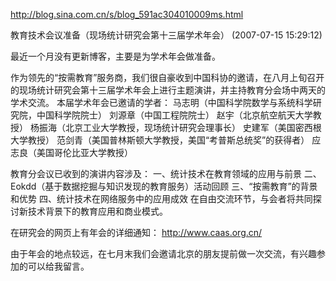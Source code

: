 http://blog.sina.com.cn/s/blog_591ac304010009ms.html

教育技术会议准备（现场统计研究会第十三届学术年会） (2007-07-15 15:29:12)

 最近一个月没有更新博客，主要是为学术年会做准备。
 
作为领先的“按需教育”服务商，我们很自豪收到中国科协的邀请，在八月上旬召开的现场统计研究会第十三届学术年会上进行主题演讲，并主持教育分会场中两天的学术交流。
本届学术年会已邀请的学者：
马志明（中国科学院数学与系统科学研究院，中国科学院院士）
刘源章（中国工程院院士）
赵宇（北京航空航天大学教授）
杨振海（北京工业大学教授，现场统计研究会理事长）
史建军（美国密西根大学教授）
范剑青（美国普林斯顿大学教授，美国“考普斯总统奖”的获得者）
应志良（美国哥伦比亚大学教授）
 
教育分会议已收到的演讲内容涉及：
一、统计技术在教育领域的应用与前景
二、Eokdd（基于数据挖掘与知识发现的教育服务）活动回顾
三、“按需教育”的背景和优势
四、统计技术在网络服务中的应用成效
在自由交流环节，与会者将共同探讨新技术背景下的教育应用和商业模式。
 
在研究会的网页上有年会的详细通知：
http://www.caas.org.cn/
 
由于年会的地点较远，在七月末我们会邀请北京的朋友提前做一次交流，有兴趣参加的可以给我留言。